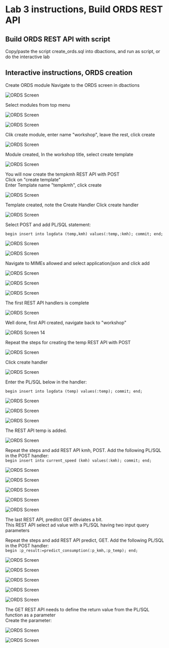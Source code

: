# Lab 3 instructions, Build ORDS REST API


## Build ORDS REST API with script

Copy/paste the script create_ords.sql [](../files/create_ords.sql) into dbactions, and run as script, or do the interactive lab

## Interactive instructions, ORDS creation

Create ORDS module
Navigate to the ORDS screen in dbactions  

![ORDS Screen](../images/ords1.JPG)

Select modules from top menu  

![ORDS Screen](../images/ords2.JPG)

![ORDS Screen](../images/ords3.JPG)
  
Clik create module, enter name "workshop", leave the rest, click create  

![ORDS Screen](../images/ords4.JPG)
  
Module created, In the workshop title, select create template

![ORDS Screen](../images/ords5.JPG)

You will now create the tempkmh REST API with POST  
Click on "create template"  
Enter Template name "tempkmh", click create  

![ORDS Screen](../images/ords6.JPG)
  
Template created, note the Create Handler
Click create handler 

![ORDS Screen](../images/ords7.JPG)

Select POST and add PL/SQL statement: 

`begin insert into logdata (temp,kmh) values(:temp,:kmh); commit; end;`  

![ORDS Screen](../images/ords8.JPG)

![ORDS Screen](../images/ords9.JPG)

Navigate to MIMEs allowed and select application/json and click add  
  
![ORDS Screen](../images/ords10.JPG)

![ORDS Screen](../images/ords11.JPG)

![ORDS Screen](../images/ords12.JPG)

The first REST API handlers is complete

![ORDS Screen](../images/ords13.JPG)

Well done, first API created, navigate back to "workshop"    
  
![ORDS Screen 14](../images/ords14.JPG)
  
Repeat the steps for creating the temp REST API with POST  

![ORDS Screen](../images/ords15.JPG)

Click create handler  

![ORDS Screen](../images/ords16.JPG)

Enter the PL/SQL below in the handler:  

`begin insert into logdata (temp) values(:temp); commit; end;` 

![ORDS Screen](../images/ords17.JPG)

![ORDS Screen](../images/ords18.JPG)

![ORDS Screen](../images/ords19.JPG)

The REST API temp is added.  

![ORDS Screen](../images/ords20.JPG)  

Repeat the steps and add REST API kmh, POST. 
Add the following PL/SQL in the POST handler:  
`begin insert into current_speed (kmh) values(:kmh); commit; end;` 

![ORDS Screen](../images/ords21.JPG)

![ORDS Screen](../images/ords22.JPG)

![ORDS Screen](../images/ords23.JPG)

![ORDS Screen](../images/ords24.JPG)

![ORDS Screen](../images/ords25.JPG)

The last REST API, preditct GET deviates a bit.  
This REST API select ad value with a PL/SQL having two input query parameters

Repeat the steps and add REST API predict, GET. 
Add the following PL/SQL in the POST handler:  
`begin :p_result:=predict_consumption(:p_kmh,:p_temp); end;` 

![ORDS Screen](../images/ords30.JPG)

![ORDS Screen](../images/ords31.JPG)

![ORDS Screen](../images/ords32.JPG)

![ORDS Screen](../images/ords33.JPG)

![ORDS Screen](../images/ords34.JPG)

The GET REST API needs to define the return value from the PL/SQL function as a parameter  
Create the parameter:  

![ORDS Screen](../images/ords34.JPG)

![ORDS Screen](../images/ords35.JPG)




